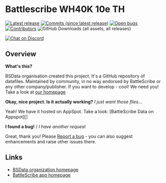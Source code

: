 Battlescribe WH40K 10e TH
==================

[![Latest release](https://img.shields.io/github/release/3xbun/bsdata-wh40k-10e-th.svg?style=flat-square)](https://github.com/3xbun/bsdata-wh40k-10e-th/releases/latest)
[![Commits (since latest release)](https://img.shields.io/github/commits-since/3xbun/bsdata-wh40k-10e-th/latest.svg?style=flat-square)](https://github.com/3xbun/bsdata-wh40k-10e-th/releases)
[![Open bugs](https://img.shields.io/github/issues/3xbun/bsdata-wh40k-10e-th/bug.svg?style=flat-square&label=bugs)](https://github.com/3xbun/bsdata-wh40k-10e-th/issues?q=is%3Aissue+is%3Aopen+label%3Abug)
[![Contributors](https://img.shields.io/github/contributors/3xbun/bsdata-wh40k-10e-th.svg?style=flat-square)](https://github.com/3xbun/bsdata-wh40k-10e-th/graphs/contributors)
![GitHub Downloads (all assets, all releases)](https://img.shields.io/github/downloads/3xbun/bsdata-wh40k-10e-th/total)


[![Chat on Discord](https://img.shields.io/discord/1140872301659832393.svg?logo=discord&style=popout-square)](https://discord.gg/TRt7gNgbfD)

## Overview ##

__What's this?__

BSData organisation created this project. It's a GitHub repository of datafiles.
Maintained by community, in no way endorsed by BattleScribe or any other company/publisher. If you want
to develop - cool! We need you! Take a look at [our homepage][BSData.net]

__Okay, nice project. Is it actually working?__ _I just want those files..._

Yeah! We have it hosted on AppSpot. Take a look: [BattleScribe Data on Appspot][]

__I found a bug!__ / *I have another request*

Great, thank you! Please [Report a bug][bug report] - you can also suggest enhancements and raise other issues there.

## Links ##

* [BSData organization homepage][BSData.net]
* [BattleScribe app homepage](https://www.battlescribe.net/)

[BSData.net]: https://www.bsdata.net/
[bug report]: https://github.com/BSData/TemplateDataRepo/issues/new/choose
